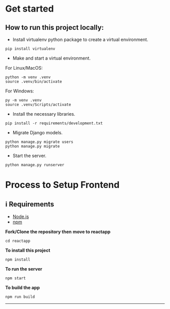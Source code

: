# Get started

## How to run this project locally:

- Install virtualenv python package to create a virtual environment.

```
pip install virtualenv
```

- Make and start a virtual environment.

For Linux/MacOS:
```
python -m venv .venv
source .venv/bin/activate
```

For Windows:
```
py -m venv .venv
source .venv/Scripts/activate

```

- Install the necessary libraries.

```
pip install -r requirements/development.txt
```

- Migrate Django models.

```
python manage.py migrate users
python manage.py migrate
```

- Start the server.

```
python manage.py runserver
```



# Process to Setup Frontend
## :information_source: Requirements

- [Node.js](https://nodejs.org/en/)
- [npm](https://www.npmjs.com/)
  
**Fork/Clone the repository then**
**move to reactapp**

```
cd reactapp
```

**To install this project**

```
npm install
```

**To run the server**

```
npm start
```

**To build the app**

```
npm run build
```

---
